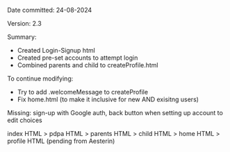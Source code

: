 Date committed: 24-08-2024

Version: 2.3

Summary:

- Created Login-Signup html
- Created pre-set accounts to attempt login
- Combined parents and child to createProfile.html

To continue modifying:

- Try to add .welcomeMessage to createProfile
- Fix home.html (to make it inclusive for new AND exisitng users)

Missing: sign-up with Google auth, back button when setting up account to edit choices

index HTML > pdpa HTML > parents HTML > child HTML > home HTML > profile HTML (pending from Aesterin)
